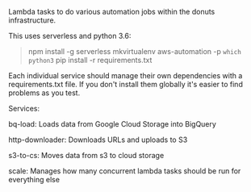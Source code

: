 Lambda tasks to do various automation jobs within the donuts infrastructure.

This uses serverless and python 3.6:
 > npm install -g serverless
 > mkvirtualenv aws-automation -p `which python3`
 > pip install -r requirements.txt

Each individual service should manage their own dependencies with a requirements.txt file.
If you don't install them globally it's easier to find problems as you test.

Services:

bq-load:
    Loads data from Google Cloud Storage into BigQuery

http-downloader:
    Downloads URLs and uploads to S3

s3-to-cs:
    Moves data from s3 to cloud storage

scale:
    Manages how many concurrent lambda tasks should be run for everything else